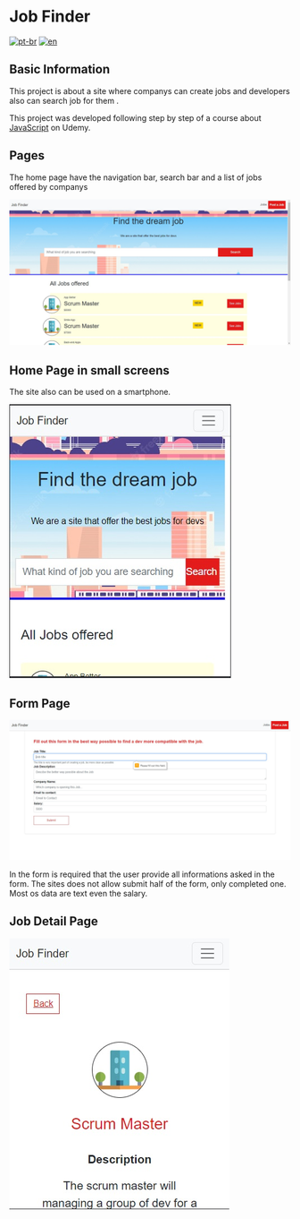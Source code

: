 
# Job Finder
[![pt-br](https://img.shields.io/badge/lang-pt--br-green.svg)](https://github.com/pablorenato1/jobfinder/blob/main/README.pt-br.md)
[![en](https://img.shields.io/badge/lang-en-red.svg)](https://github.com/pablorenato1/jobfinder/blob/main/README.md)
## Basic Information
  <p>This project is about a site where companys can create jobs and developers also can search job for them .</p> 
  <p>This project was developed following step by step of a course about <a href="https://www.udemy.com/course/javascript-do-basico-ao-avancado-com-node-e-projetos/">JavaScript</a> on Udemy.</p>

  ## Pages

  <div>
    <p>
      The home page have the navigation bar, search bar and a list of jobs offered by companys
    </p>
    <img src="./public/img/JobFinderHomePage.jpg" alt="HomePage">
    <h2>Home Page in small screens</h2>
    <p>The site also can be used on a smartphone.</p>
    <img src="./public/img/JobFinderHomePagePhone.jpg" alt="HomePage for small screen">
    <h2>Form Page</h2>
    <img src="./public/img/JobFinderFormPage.jpg" alt="Form Page">
    <p>In the form is required that the user provide all informations asked in the form. The sites does not allow submit half of the form, only completed one. Most os data are text even the salary.
    </p>
    <h2>Job Detail Page</h2>
    <img src="./public/img/JobFinderJobDetails.jpg" alt="Detalhes da Vaga">
    
